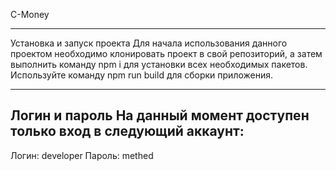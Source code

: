 C-Money

---

Установка и запуск проекта
Для начала использования данного проектом необходимо клонировать проект в свой репозиторий, а затем выполнить команду npm i для установки всех необходимых пакетов.
Используйте команду npm run build для сборки приложения.

---

Логин и пароль
На данный момент доступен только вход в следующий аккаунт:
---

Логин: developer
Пароль: methed
